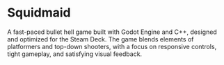 # Squidmaid
A fast-paced bullet hell game built with Godot Engine and C++, designed and optimized for the Steam Deck. The game blends elements of platformers and top-down shooters, with a focus on responsive controls, tight gameplay, and satisfying visual feedback.
